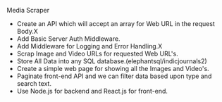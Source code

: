 Media Scraper
- Create an API which will accept an array for Web URL in the request Body.X
- Add Basic Server Auth Middleware.
- Add Middleware for Logging and Error Handling.X
- Scrap Image and Video URLs for requested Web URL's.
- Store All Data into any SQL database.(elephantsql/indicjournals2)
- Create a simple web page for showing all the Images and Video's.
- Paginate front-end API and we can filter data based upon type and search text.
- Use Node.js for backend and React.js for front-end.
